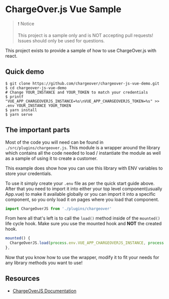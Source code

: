 # ChargeOver.js Vue Sample

> ❗️ Notice
> 
> This project is a sample only and is NOT accepting pull requests!
> Issues should only be used for questions.

This project exists to provide a sample of how to use ChargeOver.js with react.

## Quick demo

```shell
$ git clone https://github.com/chargeover/chargeover-js-vue-demo.git
$ cd chargeover-js-vue-demo
# Change YOUR_INSTANCE and YOUR_TOKEN to match your credentials
$ printf "VUE_APP_CHARGEOVERJS_INSTANCE=%s\nVUE_APP_CHARGEOVERJS_TOKEN=%s" >> .env YOUR_INSTANCE YOUR_TOKEN
$ yarn install
$ yarn serve
```

## The important parts

Most of the code you will need can be found in `./src/plugins/chargeover.js`. This module is a wrapper
around the library which contains all the code needed to load / instantiate the module as well as a 
sample of using it to create a customer.

This example does show how you can use this library with ENV variables to store your credentials.

To use it simply create your `.env` file as per the quick start guide above. After that you need to
import it into either your top level component(usually App.vue) to make it available globally or you
can import it into a specific component, so you only load it on pages where you load that component.

```javascript
import ChargeOverJS from './plugins/chargeover'
```

From here all that's left is to call the `load()` method inside of the `mounted()` life cycle hook.
Make sure you use the mounted hook and **NOT** the created hook.

```javascript
mounted() {
  ChargeOverJS.load(process.env.VUE_APP_CHARGEOVERJS_INSTANCE, process.env.VUE_APP_CHARGEOVERJS_TOKEN);
},
```

Now that you know how to use the wrapper, modify it to fit your needs for any library methods you want
to use!

## Resources
- [ChargeOverJS Documentation](https://developer.chargeover.com/apidocs/js/)
